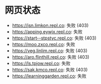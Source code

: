 # 网页状态
- https://jsn.limkon.repl.co: 失败 (403)
- https://apping.eywjx.repl.co: 失败
- https://start--stpstyc.repl.co: 失败 (403)
- https://moo.zxco.repl.co: 失败
- https://veg.linlim.repl.co: 失败 (403)
- https://aro.flinthill.repl.co: 失败 (403)
- https://ls.tpjow.repl.co: 失败
- https://sak.kmco.repl.co: 失败 (403)
- https://learninggarden.repl.co: 失败
